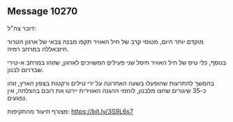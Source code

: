 ## Message 10270

דובר צה"ל:

מוקדם יותר היום, מטוסי קרב של חיל האוויר תקפו מבנה צבאי של ארגון הטרור חיזבאללה במרחב רמיה.

בנוסף, כלי טיס של חיל האוויר חיסל שני פעילים המשויכים לארגון, שזוהו במרחב א-טירי שבדרום לבנון.

בהמשך להתרעות שהופעלו בשעה האחרונה על ירי טילים ורקטות בצפון הארץ, זוהו כ-35 שיגורים שחצו מלבנון, לוחמי ההגנה האווירית יירטו את רובם בהצלחה, אין נפגעים.

מצורף תיעוד מהתקיפות: https://bit.ly/3S9L6s7

